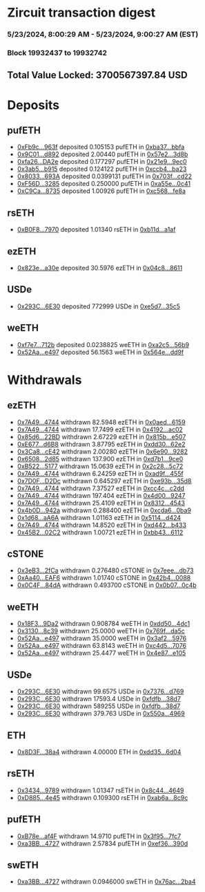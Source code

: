 # Zircuit transaction digest
### 5/23/2024, 8:00:29 AM - 5/23/2024, 9:00:27 AM (EST)
### Block 19932437 to 19932742

## Total Value Locked: 3700567397.84 USD

# Deposits
## pufETH
- [0xFb9c...963f](https://etherscan.io/address/0xFb9c9aE32281B0d60121E80d607Fdd389949963f) deposited 0.105153 pufETH in [0xba37...bbfa](https://etherscan.io/tx/0xFb9c9aE32281B0d60121E80d607Fdd389949963f)
- [0x9C01...d892](https://etherscan.io/address/0x9C01b839c6091E519FD4749efA8B81E190c6d892) deposited 2.00440 pufETH in [0x57e2...3d8b](https://etherscan.io/tx/0x9C01b839c6091E519FD4749efA8B81E190c6d892)
- [0xfa26...DA2e](https://etherscan.io/address/0xfa26f51c9Bc67B8f48b0983086729e577788DA2e) deposited 0.177297 pufETH in [0x21e9...9ec0](https://etherscan.io/tx/0xfa26f51c9Bc67B8f48b0983086729e577788DA2e)
- [0x3ab5...b915](https://etherscan.io/address/0x3ab54F998c14d14FE03A2fA24d3814bF5134b915) deposited 0.124122 pufETH in [0xccb4...ba23](https://etherscan.io/tx/0x3ab54F998c14d14FE03A2fA24d3814bF5134b915)
- [0x8033...693A](https://etherscan.io/address/0x8033f8628Be2F688399EeD64a6Cd8d127E96693A) deposited 0.0399131 pufETH in [0x703f...cd22](https://etherscan.io/tx/0x8033f8628Be2F688399EeD64a6Cd8d127E96693A)
- [0xF56D...3285](https://etherscan.io/address/0xF56D4380594624c6Bdd9Ee58D6060F4310733285) deposited 0.250000 pufETH in [0xa55e...0c41](https://etherscan.io/tx/0xF56D4380594624c6Bdd9Ee58D6060F4310733285)
- [0xC9Ca...8735](https://etherscan.io/address/0xC9Ca18153079fEF86E5182982018ECD101ad8735) deposited 1.00926 pufETH in [0xc568...fe8a](https://etherscan.io/tx/0xC9Ca18153079fEF86E5182982018ECD101ad8735)
## rsETH
- [0xB0F8...7970](https://etherscan.io/address/0xB0F81773233A5B2151e09a66690F4b7e27F07970) deposited 1.01340 rsETH in [0xb11d...a1af](https://etherscan.io/tx/0xB0F81773233A5B2151e09a66690F4b7e27F07970)
## ezETH
- [0x823e...a30e](https://etherscan.io/address/0x823e5c1dd44306D13A15EB42b8Fd598Ed6a5a30e) deposited 30.5976 ezETH in [0x04c8...8611](https://etherscan.io/tx/0x823e5c1dd44306D13A15EB42b8Fd598Ed6a5a30e)
## USDe
- [0x293C...6E30](https://etherscan.io/address/0x293C6937D8D82e05B01335F7B33FBA0c8e256E30) deposited 772999 USDe in [0xe5d7...35c5](https://etherscan.io/tx/0x293C6937D8D82e05B01335F7B33FBA0c8e256E30)
## weETH
- [0xf7e7...712b](https://etherscan.io/address/0xf7e7fdEB9f6da811EccB063a0030C3F866c2712b) deposited 0.0238825 weETH in [0xa2c5...56b9](https://etherscan.io/tx/0xf7e7fdEB9f6da811EccB063a0030C3F866c2712b)
- [0x52Aa...e497](https://etherscan.io/address/0x52Aa899454998Be5b000Ad077a46Bbe360F4e497) deposited 56.1563 weETH in [0x564e...dd9f](https://etherscan.io/tx/0x52Aa899454998Be5b000Ad077a46Bbe360F4e497)
# Withdrawals
## ezETH
- [0x7A49...4744](https://etherscan.io/address/0x7A493Be5c2ce014cD049Bf178a1ac0Db1B434744) withdrawn 82.5948 ezETH in [0x0aed...6159](https://etherscan.io/tx/0x7A493Be5c2ce014cD049Bf178a1ac0Db1B434744)
- [0x7A49...4744](https://etherscan.io/address/0x7A493Be5c2ce014cD049Bf178a1ac0Db1B434744) withdrawn 17.7499 ezETH in [0x4192...ac02](https://etherscan.io/tx/0x7A493Be5c2ce014cD049Bf178a1ac0Db1B434744)
- [0x85d6...22BD](https://etherscan.io/address/0x85d68B00100eb03B4308B3e361e2a7D70Fd122BD) withdrawn 2.67229 ezETH in [0x815b...e507](https://etherscan.io/tx/0x85d68B00100eb03B4308B3e361e2a7D70Fd122BD)
- [0xE677...d6B8](https://etherscan.io/address/0xE677840EB3703482665D55a45EF958A7871bd6B8) withdrawn 3.87795 ezETH in [0xdd30...62e2](https://etherscan.io/tx/0xE677840EB3703482665D55a45EF958A7871bd6B8)
- [0x3Ca8...cE42](https://etherscan.io/address/0x3Ca8ce120B14e292Ea1a5531B4F4693c59b4cE42) withdrawn 2.00280 ezETH in [0x6e90...9282](https://etherscan.io/tx/0x3Ca8ce120B14e292Ea1a5531B4F4693c59b4cE42)
- [0x6508...2d85](https://etherscan.io/address/0x6508dffcCEBf9E455580e72fbDA05B795DA82d85) withdrawn 137.900 ezETH in [0xd7b1...9ce0](https://etherscan.io/tx/0x6508dffcCEBf9E455580e72fbDA05B795DA82d85)
- [0xB522...5177](https://etherscan.io/address/0xB5223c145Ed6478F66BC417Edec743cd46825177) withdrawn 15.0639 ezETH in [0x2c28...5c72](https://etherscan.io/tx/0xB5223c145Ed6478F66BC417Edec743cd46825177)
- [0x7A49...4744](https://etherscan.io/address/0x7A493Be5c2ce014cD049Bf178a1ac0Db1B434744) withdrawn 6.24259 ezETH in [0xad9f...455f](https://etherscan.io/tx/0x7A493Be5c2ce014cD049Bf178a1ac0Db1B434744)
- [0x7D0F...D2Dc](https://etherscan.io/address/0x7D0FFb29B7FdAb754e118d5B4FE8a3a213A5D2Dc) withdrawn 0.645297 ezETH in [0xe93b...35d8](https://etherscan.io/tx/0x7D0FFb29B7FdAb754e118d5B4FE8a3a213A5D2Dc)
- [0x7A49...4744](https://etherscan.io/address/0x7A493Be5c2ce014cD049Bf178a1ac0Db1B434744) withdrawn 7.37527 ezETH in [0xcc4c...c2dd](https://etherscan.io/tx/0x7A493Be5c2ce014cD049Bf178a1ac0Db1B434744)
- [0x7A49...4744](https://etherscan.io/address/0x7A493Be5c2ce014cD049Bf178a1ac0Db1B434744) withdrawn 197.404 ezETH in [0x4d00...9247](https://etherscan.io/tx/0x7A493Be5c2ce014cD049Bf178a1ac0Db1B434744)
- [0x7A49...4744](https://etherscan.io/address/0x7A493Be5c2ce014cD049Bf178a1ac0Db1B434744) withdrawn 25.4109 ezETH in [0x8312...4543](https://etherscan.io/tx/0x7A493Be5c2ce014cD049Bf178a1ac0Db1B434744)
- [0x4b0D...942a](https://etherscan.io/address/0x4b0Df2D340cDE96797bD8B98bC44ac2650B7942a) withdrawn 0.288400 ezETH in [0xcda6...0ba9](https://etherscan.io/tx/0x4b0Df2D340cDE96797bD8B98bC44ac2650B7942a)
- [0x1d68...aA6A](https://etherscan.io/address/0x1d68D1e2B7914a0FCd7c1738CE8C52E0A287aA6A) withdrawn 1.01163 ezETH in [0x5114...d424](https://etherscan.io/tx/0x1d68D1e2B7914a0FCd7c1738CE8C52E0A287aA6A)
- [0x7A49...4744](https://etherscan.io/address/0x7A493Be5c2ce014cD049Bf178a1ac0Db1B434744) withdrawn 14.8520 ezETH in [0xd442...b433](https://etherscan.io/tx/0x7A493Be5c2ce014cD049Bf178a1ac0Db1B434744)
- [0x45B2...02C2](https://etherscan.io/address/0x45B27c2FFA7f7dC027b48F5AEb61453E36AE02C2) withdrawn 1.00721 ezETH in [0xbb43...6112](https://etherscan.io/tx/0x45B27c2FFA7f7dC027b48F5AEb61453E36AE02C2)
## cSTONE
- [0x3eB3...2fCa](https://etherscan.io/address/0x3eB3751d9aCFBB8fecE1526D9Ab41005660E2fCa) withdrawn 0.276480 cSTONE in [0x7eee...db73](https://etherscan.io/tx/0x3eB3751d9aCFBB8fecE1526D9Ab41005660E2fCa)
- [0xAa40...EAF6](https://etherscan.io/address/0xAa4055D97F459A65Da527270E47b06d50A3dEAF6) withdrawn 1.01740 cSTONE in [0x42b4...0088](https://etherscan.io/tx/0xAa4055D97F459A65Da527270E47b06d50A3dEAF6)
- [0x0C4F...84dA](https://etherscan.io/address/0x0C4FFF2559e439D9536ba29d933E0A9f731784dA) withdrawn 0.493700 cSTONE in [0x0b07...0c4b](https://etherscan.io/tx/0x0C4FFF2559e439D9536ba29d933E0A9f731784dA)
## weETH
- [0x18F3...9Da2](https://etherscan.io/address/0x18F37350b7A64deA310d397D926c1751f67c9Da2) withdrawn 0.908784 weETH in [0xdd50...4dc1](https://etherscan.io/tx/0x18F37350b7A64deA310d397D926c1751f67c9Da2)
- [0x3130...8c39](https://etherscan.io/address/0x31304cCDd28E62eF552824db08a350D752068c39) withdrawn 25.0000 weETH in [0x769f...da5c](https://etherscan.io/tx/0x31304cCDd28E62eF552824db08a350D752068c39)
- [0x52Aa...e497](https://etherscan.io/address/0x52Aa899454998Be5b000Ad077a46Bbe360F4e497) withdrawn 35.0000 weETH in [0x3af2...5976](https://etherscan.io/tx/0x52Aa899454998Be5b000Ad077a46Bbe360F4e497)
- [0x52Aa...e497](https://etherscan.io/address/0x52Aa899454998Be5b000Ad077a46Bbe360F4e497) withdrawn 63.8143 weETH in [0xc4d5...7076](https://etherscan.io/tx/0x52Aa899454998Be5b000Ad077a46Bbe360F4e497)
- [0x52Aa...e497](https://etherscan.io/address/0x52Aa899454998Be5b000Ad077a46Bbe360F4e497) withdrawn 25.4477 weETH in [0x4e87...e105](https://etherscan.io/tx/0x52Aa899454998Be5b000Ad077a46Bbe360F4e497)
## USDe
- [0x293C...6E30](https://etherscan.io/address/0x293C6937D8D82e05B01335F7B33FBA0c8e256E30) withdrawn 99.6575 USDe in [0x7376...d769](https://etherscan.io/tx/0x293C6937D8D82e05B01335F7B33FBA0c8e256E30)
- [0x293C...6E30](https://etherscan.io/address/0x293C6937D8D82e05B01335F7B33FBA0c8e256E30) withdrawn 17593.4 USDe in [0xfdfb...38d7](https://etherscan.io/tx/0x293C6937D8D82e05B01335F7B33FBA0c8e256E30)
- [0x293C...6E30](https://etherscan.io/address/0x293C6937D8D82e05B01335F7B33FBA0c8e256E30) withdrawn 589255 USDe in [0xfdfb...38d7](https://etherscan.io/tx/0x293C6937D8D82e05B01335F7B33FBA0c8e256E30)
- [0x293C...6E30](https://etherscan.io/address/0x293C6937D8D82e05B01335F7B33FBA0c8e256E30) withdrawn 379.763 USDe in [0x550a...4969](https://etherscan.io/tx/0x293C6937D8D82e05B01335F7B33FBA0c8e256E30)
## ETH
- [0x8D3F...38a4](https://etherscan.io/address/0x8D3F03f50857216caD2b283502CD8f9AAc5438a4) withdrawn 4.00000 ETH in [0xdd35...6d04](https://etherscan.io/tx/0x8D3F03f50857216caD2b283502CD8f9AAc5438a4)
## rsETH
- [0x3434...9789](https://etherscan.io/address/0x34349c5569e7B846c3558961552D2202760A9789) withdrawn 1.01347 rsETH in [0x8c44...4649](https://etherscan.io/tx/0x34349c5569e7B846c3558961552D2202760A9789)
- [0xD885...4e45](https://etherscan.io/address/0xD8855F322C5f51350b81ddee6dB342eFfB8d4e45) withdrawn 0.109300 rsETH in [0xab6a...8c9c](https://etherscan.io/tx/0xD8855F322C5f51350b81ddee6dB342eFfB8d4e45)
## pufETH
- [0xB78e...af4F](https://etherscan.io/address/0xB78ed0dD769e3Fbd8e2b526f6F75DCCCC7E2af4F) withdrawn 14.9710 pufETH in [0x3f95...7fc7](https://etherscan.io/tx/0xB78ed0dD769e3Fbd8e2b526f6F75DCCCC7E2af4F)
- [0xa3BB...4727](https://etherscan.io/address/0xa3BB1dDDCC9EB341b7C9b9fB36FA2d3459f84727) withdrawn 2.57834 pufETH in [0xef36...390d](https://etherscan.io/tx/0xa3BB1dDDCC9EB341b7C9b9fB36FA2d3459f84727)
## swETH
- [0xa3BB...4727](https://etherscan.io/address/0xa3BB1dDDCC9EB341b7C9b9fB36FA2d3459f84727) withdrawn 0.0946000 swETH in [0x76ac...2ba4](https://etherscan.io/tx/0xa3BB1dDDCC9EB341b7C9b9fB36FA2d3459f84727)

